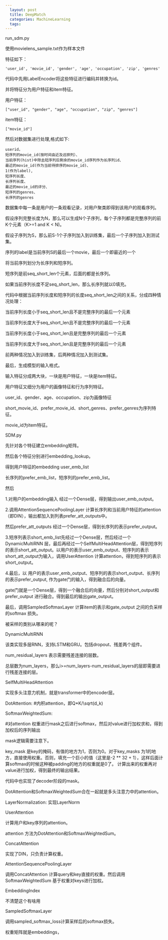 ```yaml
---
  layout: post
  title: DeepMatch
  categories: MachineLearning
  tags:
---
```


run_sdm.py

使用movielens_sample.txt作为样本文件

特征如下：

````
'user_id', 'movie_id', 'gender', 'age', 'occupation', 'zip', 'genres'
````

代码中先用LabelEncoder将这些特征进行编码并转换为id。

并将特征分为用户特征和item特征。

用户特征：

````
["user_id", "gender", "age", "occupation", "zip", "genres"]
````

item特征：

````
["movie_id"]
````

然后对数据集进行处理,格式如下:

````
userid，
短序列的movie_id(按时间由近及远排列）、 
当前序列(hist)中除去短序列后剩余的movie_id序列作为长序列id、
最近的movie_id(作为当前待排序的movie_id)、
1(作为label),
短序列长度、
长序列长度、
最近的movie_id的评分、
短序列的genres、
长序列的genres
````

数据集中每一条是用户的一条观看记录，对用户聚类即得到该用户的观看序列。

假设序列完整长度为N，那么可以生成N个子序列，每个子序列都是完整序列的前K个元素（K>=1 and K < N)。

假设子序列为S，那么前S-1个子序列加入到训练集，最后一个子序列加入到测试集。

序列的label是当前序列S的最后一个movie，最后一个即最近的一个

将当前序列划分为长序列和短序列。

短序列是前seq_short_len个元素，后面的都是长序列。

如果当前序列长度不足seq_short_len，那么长序列就以0填充。

代码中根据当前序列长度和短序列的长度seq_short_len之间的关系，分成四种情况处理：

当前序列长度小于seq_short_len且不是完整序列的最后一个元素

当前序列长度大于seq_short_len且不是完整序列的最后一个元素

当前序列长度小于seq_short_len且是完整序列的最后一个元素

当前序列长度大于seq_short_len且是完整序列的最后一个元素


前两种情况加入到训练集，后两种情况加入到测试集。

最后，生成模型的输入格式。


输入特征分成两大块，一块是用户特征，一块是item特征。

用户特征又细分为用户的画像特征和行为序列特征。

user_id、gender、age、occupation、zip为画像特征

short_movie_id、prefer_movie_id、short_genres、prefer_genres为序列特征。

movie_id为item特征。


SDM.py


先针对各个特征建立embedding矩阵。

然后各个特征分别进行embedding_lookup。


得到用户特征的embedding user_emb_list

长序列的prefer_emb_list，短序列的prefer_emb_list。

然后

1.对用户的embedding输入 经过一个Dense层，得到输出user_emb_output。


2.调用AttentionSequencePoolingLayer 计算长序列和当前用户特征的attention（即DIN），输出都加入到列表prefer_att_outputs中。

然后prefer_att_outputs 经过一个Dense层，得到长序列的表示prefer_output。


3.短序列表示short_emb_list先经过一个Dense层，然后经过一个DynamicMultiRNN 层，最后再经过一个SelfMultiHeadAttention层，得到短序列的表示short_att_output。以用户的表示user_emb_output、短序列的表示short_att_output为输入，调用UserAttention 计算attention，得到短序列的表示short_output。


4.最后，以 用户的表示user_emb_output、短序列的表示short_output、长序列的表示prefer_output, 作为gate门的输入，得到融合后的向量。


gate门就是一个Dense层，得到一个融合后的向量，然后分别对short_output和prefer_output 进行融合。得到最后的输出gate_output。


最后，调用SampledSoftmaxLayer 计算item的表示和gate_output 之间的负采样的softmax 损失。

被采样的类别从哪来的呢？

DynamicMultiRNN

该类实现多层RNN，支持LSTM和GRU。包括dropout、残差两个组件。


num_residual_layers 表示需要残差连接的层数。

总层数为num_layers，那么i>=num_layers-num_residual_layers的层即需要进行残差连接的层。


SelfMultiHeadAttention

实现多头注意力机制，就是transformer中的encoder层。


DotAttention:
#内积attention，即Q*K/\sqrt(d_k)

SoftmaxWeightedSum:

#对attention 权重进行mask之后进行softmax，然后对value进行加权求和，得到加权后的序列输出

mask逻辑需要注意下。

key_mask 是key的掩码，有值的地方为1，否则为0。对于key_masks 为1的地方，直接使用权重。否则，填充一个巨小的值（这里是-2 ** 32 + 1），这样后面计算softmax的时候这种被padding的地方的权重就是0了。
计算出来的权重再对value进行加权，得到最终的输出结果。

代码中也实现了decoder阶段的mask。

DotAttention和SoftmaxWeightedSum合在一起就是多头注意力中的attention。



LayerNormalization:
实现LayerNorm

UserAttention

计算用户和key序列的attention。

attention 方法为DotAttention和SoftmaxWeightedSum。


ConcatAttention

实现了DIN，只负责计算权重。

AttentionSequencePoolingLayer

调用ConcatAttention 计算query和key直接的权重。然后调用SoftmaxWeightedSum 基于权重对keys进行加权。


EmbeddingIndex

不清楚这个有啥用

SampledSoftmaxLayer

调用sampled_softmax_loss计算采样后的softmax损失。

权重矩阵就是embeddings，


















